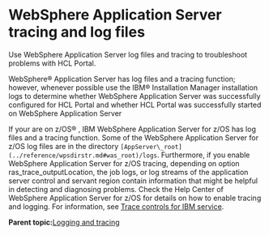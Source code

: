 # WebSphere Application Server tracing and log files 

Use WebSphere Application Server log files and tracing to troubleshoot problems with HCL Portal.

WebSphere® Application Server has log files and a tracing function; however, whenever possible use the IBM® Installation Manager installation logs to determine whether WebSphere Application Server was successfully configured for HCL Portal and whether HCL Portal was successfully started on WebSphere Application Server

If your are on z/OS® , IBM WebSphere Application Server for z/OS has log files and a tracing function. Some of the WebSphere Application Server for z/OS log files are in the directory `[AppServer\_root](../reference/wpsdirstr.md#was_root)/logs`. Furthermore, if you enable WebSphere Application Server for z/OS tracing, depending on option ras\_trace\_outputLocation, the job logs, or log streams of the application server control and servant region contain information that might be helpful in detecting and diagnosing problems. Check the Help Center of WebSphere Application Server for z/OS for details on how to enable tracing and logging. For information, see [Trace controls for IBM service](http://publib.boulder.ibm.com/infocenter/wasinfo/v6r0/topic/com.ibm.websphere.zseries.doc/info/zseries/ae/rtrb_ibmonlytracecontrols.html).

**Parent topic:**[Logging and tracing ](../trouble/pd_intr_logs.md)

